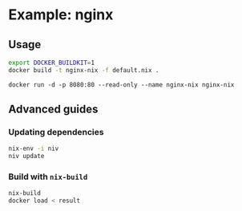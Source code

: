 # Example: nginx

## Usage

```bash
export DOCKER_BUILDKIT=1
docker build -t nginx-nix -f default.nix .
```

```
docker run -d -p 8080:80 --read-only --name nginx-nix nginx-nix
```

## Advanced guides
### Updating dependencies

```bash
nix-env -i niv
niv update
```

### Build with `nix-build`

```bash
nix-build
docker load < result
```
